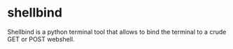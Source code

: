 # shellbind
Shellbind is a python terminal tool that allows to bind the terminal to a crude GET or POST webshell.
